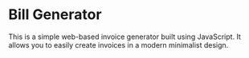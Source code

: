 # Bill Generator
This is a simple web-based invoice generator built using JavaScript. It allows you to easily create invoices in a modern minimalist design.

<!--
## Features
Create and download invoices quickly and easily
Customize your invoice with your own logo and branding
Add multiple line items with a description, quantity, and price
Automatically calculate subtotal, taxes, and total based on input values
Modern minimalist design
-->
